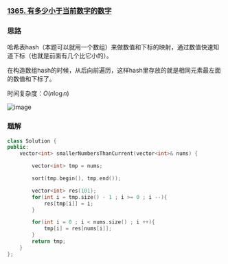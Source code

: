 ### [1365. 有多少小于当前数字的数字](https://leetcode.cn/problems/how-many-numbers-are-smaller-than-the-current-number/solutions/461021/1365-you-duo-shao-xiao-yu-dang-qian-shu-zi-de-s-35/)

### 思路

哈希表hash（本题可以就用一个数组）来做数值和下标的映射，通过数值快速知道下标（也就是前面有几个比它小的）。

在构造数组hash的时候，从后向前遍历，这样hash里存放的就是相同元素最左面的数值和下标了。

时间复杂度：$O(n\log n)$

![image](https://github.com/user-attachments/assets/5cf585cc-b5c0-4adc-8376-be8a56ea367b)


### 题解

```c++
class Solution {
public:
    vector<int> smallerNumbersThanCurrent(vector<int>& nums) {

        vector<int> tmp = nums;

        sort(tmp.begin(), tmp.end());

        vector<int> res(101);
        for(int i = tmp.size() - 1 ; i >= 0 ; i --){
            res[tmp[i]] = i;
        }

        for(int i = 0 ; i < nums.size() ; i ++){
            tmp[i] = res[nums[i]];
        }
        return tmp;
    }
};
```
